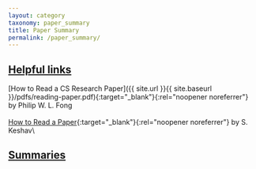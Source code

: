 ```yaml
---
layout: category
taxonomy: paper_summary
title: Paper Summary
permalink: /paper_summary/
---
```

## <ins>Helpful links</ins>
[How to Read a CS Research Paper]({{ site.url }}{{ site.baseurl }}/pdfs/reading-paper.pdf){:target="_blank"}{:rel="noopener noreferrer"} by Philip W. L. Fong\
\
[How to Read a Paper](/pdfs/HowtoReadPaper.pdf){:target="_blank"}{:rel="noopener noreferrer"} by S. Keshav\

## <ins>Summaries</ins>
